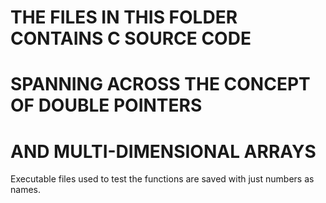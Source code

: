 # THE FILES IN THIS FOLDER CONTAINS C SOURCE CODE
# SPANNING ACROSS THE CONCEPT OF DOUBLE POINTERS
# AND MULTI-DIMENSIONAL ARRAYS

Executable files used to test the functions are saved 
with just numbers as names.
